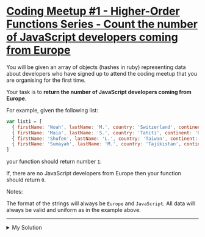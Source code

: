 # [Coding Meetup #1 - Higher-Order Functions Series - Count the number of JavaScript developers coming from Europe](https://www.codewars.com/kata/582746fa14b3892727000c4f)

You will be given an array of objects (hashes in ruby) representing data about developers who have signed up to attend the coding meetup that you are organising for the first time.

Your task is to **return the number of JavaScript developers coming from Europe**.

For example, given the following list:

```javascript
var list1 = [
  { firstName: 'Noah', lastName: 'M.', country: 'Switzerland', continent: 'Europe', age: 19, language: 'JavaScript' },
  { firstName: 'Maia', lastName: 'S.', country: 'Tahiti', continent: 'Oceania', age: 28, language: 'JavaScript' },
  { firstName: 'Shufen', lastName: 'L.', country: 'Taiwan', continent: 'Asia', age: 35, language: 'HTML' },
  { firstName: 'Sumayah', lastName: 'M.', country: 'Tajikistan', continent: 'Asia', age: 30, language: 'CSS' }
]
```

your function should return number `1`.

If, there are no JavaScript developers from Europe then your function should return `0`.

Notes:

The format of the strings will always be `Europe` and `JavaScript`.
All data will always be valid and uniform as in the example above.

---

<details><summary>My Solution</summary>

```js
function countDevelopers(list) {
  return list.filter(person => person.continent === 'Europe' && person.language === 'JavaScript').length
}
```

</details>
